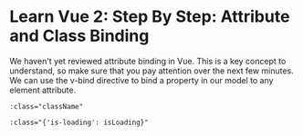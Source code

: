 # Learn Vue 2: Step By Step: Attribute and Class Binding

We haven't yet reviewed attribute binding in Vue. This is a key concept to understand, so make sure that you pay attention over the next few minutes. We can use the v-bind directive to bind a property in our model to any element attribute.


```
:class="className"

:class="{'is-loading': isLoading}"


```
